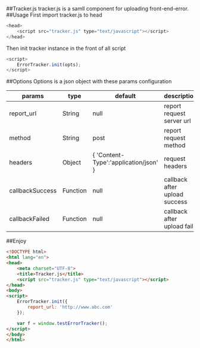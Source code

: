 ##Tracker.js
tracker.js is a samll component for uploading front-end-error.
##Usage
First import tracker.js to head

```javascript
<head>
	<script src="tracker.js" type="text/javascript"></script>
</head>
```

Then init tracker instance in the front of all script

```javascript
<script>
	ErrorTracker.init(opts);
</script>
```

##Options
Options is a json object with these	params	configuration

params | type	|	default	|	description
---- | ---	|	--- |	---
report_url |	String	| null |	report request server url
method |  String	|	post |	report request method
headers	|	Object	|	{	'Content-Type':'application/json'	}	|	request headers
callbackSuccess	|	Function	|	null	|	callback	after	upload	success
callbackFailed	|	Function	|	null	|	callback	after	upload	fail

##Enjoy
```html
<!DOCTYPE html>
<html lang="en">
<head>
    <meta charset="UTF-8">
    <title>Tracker.js</title>
    <script src="tracker.js" type="text/javascript"></script>
</head>
<body>
<script>
    ErrorTracker.init({
        report_url: 'http://www.abc.com'
    });

    var f = window.testErrorTracker();
</script>
</body>
</html>
```
